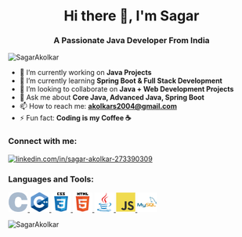 <h1 align="center">Hi there 👋, I'm Sagar</h1>
<h3 align="center">A Passionate Java Developer From India</h3>

<p align="left"> <img src="https://komarev.com/ghpvc/?username=Sagar2372004&label=Profile%20views&color=0e75b6&style=flat" alt="SagarAkolkar" /> </p>

- 🔭 I’m currently working on **Java Projects**
- 🌱 I’m currently learning **Spring Boot & Full Stack Development**
- 👯 I’m looking to collaborate on **Java + Web Development Projects**
- 💬 Ask me about **Core Java, Advanced Java, Spring Boot**
- 📫 How to reach me: **akolkars2004@gmail.com**
- ⚡ Fun fact: **Coding is my Coffee ☕**

<h3 align="left">Connect with me:</h3>
<p align="left">
<a href="https://www.linkedin.com/in/sagar-akolkar-273390309/" target="blank"><img align="center" src="https://raw.githubusercontent.com/rahuldkjain/github-profile-readme-generator/master/src/images/icons/Social/linked-in-alt.svg" alt="linkedin.com/in/sagar-akolkar-273390309" height="30" width="40" /></a>
</p>

<h3 align="left">Languages and Tools:</h3>
<p align="left"> <a href="https://www.cprogramming.com/" target="_blank" rel="noreferrer"> <img src="https://raw.githubusercontent.com/devicons/devicon/master/icons/c/c-original.svg" alt="c" width="40" height="40"/> </a> <a href="https://www.w3schools.com/cpp/" target="_blank" rel="noreferrer"> <img src="https://raw.githubusercontent.com/devicons/devicon/master/icons/cplusplus/cplusplus-original.svg" alt="cplusplus" width="40" height="40"/> </a> <a href="https://www.w3schools.com/css/" target="_blank" rel="noreferrer"> <img src="https://raw.githubusercontent.com/devicons/devicon/master/icons/css3/css3-original-wordmark.svg" alt="css3" width="40" height="40"/> </a> <a href="https://www.w3.org/html/" target="_blank" rel="noreferrer"> <img src="https://raw.githubusercontent.com/devicons/devicon/master/icons/html5/html5-original-wordmark.svg" alt="html5" width="40" height="40"/> </a> <a href="https://www.java.com" target="_blank" rel="noreferrer"> <img src="https://raw.githubusercontent.com/devicons/devicon/master/icons/java/java-original.svg" alt="java" width="40" height="40"/> </a> <a href="https://developer.mozilla.org/en-US/docs/Web/JavaScript" target="_blank" rel="noreferrer"> <img src="https://raw.githubusercontent.com/devicons/devicon/master/icons/javascript/javascript-original.svg" alt="javascript" width="40" height="40"/> </a> <a href="https://www.mysql.com/" target="_blank" rel="noreferrer"> <img src="https://raw.githubusercontent.com/devicons/devicon/master/icons/mysql/mysql-original-wordmark.svg" alt="mysql" width="40" height="40"/> </a> </p>

<p><img align="left" src="https://github-readme-stats.vercel.app/api/top-langs?username=Sagar2372004&show_icons=true&locale=en&layout=compact" alt="SagarAkolkar" /></p>

